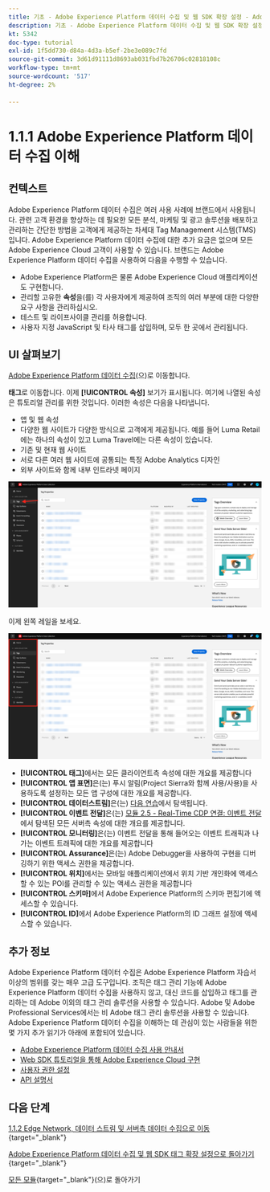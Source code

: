 ```yaml
---
title: 기초 - Adobe Experience Platform 데이터 수집 및 웹 SDK 확장 설정 - Adobe Experience Platform 데이터 수집 설명
description: 기초 - Adobe Experience Platform 데이터 수집 및 웹 SDK 확장 설정 - Adobe Experience Platform 데이터 수집 설명
kt: 5342
doc-type: tutorial
exl-id: 1f5dd730-d84a-4d3a-b5ef-2be3e089c7fd
source-git-commit: 3d61d91111d8693ab031fbd7b26706c02818108c
workflow-type: tm+mt
source-wordcount: '517'
ht-degree: 2%

---
```


# 1.1.1 Adobe Experience Platform 데이터 수집 이해

## 컨텍스트

Adobe Experience Platform 데이터 수집은 여러 사용 사례에 브랜드에서 사용됩니다. 관련 고객 환경을 향상하는 데 필요한 모든 분석, 마케팅 및 광고 솔루션을 배포하고 관리하는 간단한 방법을 고객에게 제공하는 차세대 Tag Management 시스템(TMS)입니다. Adobe Experience Platform 데이터 수집에 대한 추가 요금은 없으며 모든 Adobe Experience Cloud 고객이 사용할 수 있습니다. 브랜드는 Adobe Experience Platform 데이터 수집을 사용하여 다음을 수행할 수 있습니다.

- Adobe Experience Platform은 물론 Adobe Experience Cloud 애플리케이션도 구현합니다.
- 관리할 고유한 **속성**&#x200B;을(를) 각 사용자에게 제공하여 조직의 여러 부분에 대한 다양한 요구 사항을 관리하십시오.
- 테스트 및 라이프사이클 관리를 허용합니다.
- 사용자 지정 JavaScript 및 타사 태그를 삽입하며, 모두 한 곳에서 관리됩니다.

## UI 살펴보기

[Adobe Experience Platform 데이터 수집](https://experience.adobe.com/#/data-collection/)(으)로 이동합니다.

**태그**&#x200B;로 이동합니다. 이제 **[!UICONTROL 속성]** 보기가 표시됩니다. 여기에 나열된 속성은 튜토리얼 관리를 위한 것입니다. 이러한 속성은 다음을 나타냅니다.

- 앱 및 웹 속성
- 다양한 웹 사이트가 다양한 방식으로 고객에게 제공됩니다. 예를 들어 Luma Retail에는 하나의 속성이 있고 Luma Travel에는 다른 속성이 있습니다.
- 기존 및 현재 웹 사이트
- 서로 다른 여러 웹 사이트에 공통되는 특정 Adobe Analytics 디자인
- 외부 사이트와 함께 내부 인트라넷 페이지

![시작 속성 보기](./images/launch1.png)

이제 왼쪽 레일을 보세요.

![왼쪽 레일 시작](./images/launch2.png)

- **[!UICONTROL 태그]**&#x200B;에서는 모든 클라이언트측 속성에 대한 개요를 제공합니다
- **[!UICONTROL 앱 표면]**&#x200B;은(는) 푸시 알림(Project Sierra와 함께 사용/사용)을 사용하도록 설정하는 모든 앱 구성에 대한 개요를 제공합니다.
- **[!UICONTROL 데이터스트림]**&#x200B;은(는) [다음 연습](./ex2.md)에서 탐색됩니다.
- **[!UICONTROL 이벤트 전달]**&#x200B;은(는) [모듈 2.5 - Real-Time CDP 연결: 이벤트 전달](./../../../../modules/delivery-activation/rtcdp-b2c/rtcdpb2c-5/aep-data-collection-ssf.md)에서 탐색된 모든 서버측 속성에 대한 개요를 제공합니다.
- **[!UICONTROL 모니터링]**&#x200B;은(는) 이벤트 전달을 통해 들어오는 이벤트 트래픽과 나가는 이벤트 트래픽에 대한 개요를 제공합니다
- **[!UICONTROL Assurance]**&#x200B;은(는) Adobe Debugger을 사용하여 구현을 디버깅하기 위한 액세스 권한을 제공합니다.
- **[!UICONTROL 위치]**&#x200B;에서는 모바일 애플리케이션에서 위치 기반 개인화에 액세스할 수 있는 POI를 관리할 수 있는 액세스 권한을 제공합니다
- **[!UICONTROL 스키마]**&#x200B;에서 Adobe Experience Platform의 스키마 편집기에 액세스할 수 있습니다.
- **[!UICONTROL ID]**&#x200B;에서 Adobe Experience Platform의 ID 그래프 설정에 액세스할 수 있습니다.

## 추가 정보

Adobe Experience Platform 데이터 수집은 Adobe Experience Platform 자습서 이상의 범위를 갖는 매우 고급 도구입니다. 조직은 태그 관리 기능에 Adobe Experience Platform 데이터 수집을 사용하지 않고, 대신 코드를 삽입하고 태그를 관리하는 데 Adobe 이외의 태그 관리 솔루션을 사용할 수 있습니다. Adobe 및 Adobe Professional Services에서는 비 Adobe 태그 관리 솔루션을 사용할 수 있습니다.
Adobe Experience Platform 데이터 수집을 이해하는 데 관심이 있는 사람들을 위한 몇 가지 추가 읽기가 아래에 포함되어 있습니다.

- [Adobe Experience Platform 데이터 수집 사용 안내서](https://experienceleague.adobe.com/docs/experience-platform/tags/home.html?lang=ko)
- [Web SDK 튜토리얼을 통해 Adobe Experience Cloud 구현](https://experienceleague.adobe.com/docs/platform-learn/implement-web-sdk/overview.html?lang=ko-KR)
- [사용자 권한 설정](https://experienceleague.adobe.com/docs/experience-platform/tags/admin/user-permissions.html?lang=ko)
- [API 설명서](https://developer.adobelaunch.com/api/)

## 다음 단계

[1.1.2 Edge Network, 데이터 스트림 및 서버측 데이터 수집으로 이동](./ex2.md){target="_blank"}

[Adobe Experience Platform 데이터 수집 및 웹 SDK 태그 확장 설정으로 돌아가기](./data-ingestion-launch-web-sdk.md){target="_blank"}

[모든 모듈](./../../../../overview.md){target="_blank"}(으)로 돌아가기
